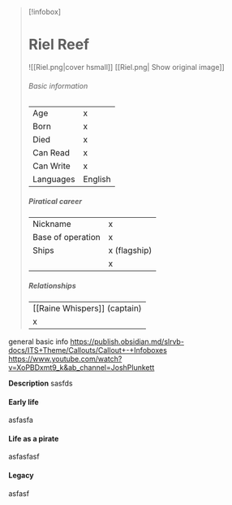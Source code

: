 > [!infobox]
> # Riel Reef
> ![[Riel.png|cover hsmall]]
> [[Riel.png| Show original image]]
> ###### Basic information
> |  |  |
> | ---- | ---- |
> | Age | x |
> | Born | x |
> | Died | x |
> | Can Read | x |
> | Can Write | x |
> | Languages | English |
> ##### Piratical career
> |  |  |
> | ---- | ---- |
> | Nickname | x |
> | Base of operation | x |
> | Ships |  x (flagship) |
> |  | x |
>  ##### Relationships
> |  |
> | ---- |
> | [[Raine Whispers]] (captain) |
> | x |


general basic info
https://publish.obsidian.md/slrvb-docs/ITS+Theme/Callouts/Callout+-+Infoboxes
https://www.youtube.com/watch?v=XoPBDxmt9_k&ab_channel=JoshPlunkett

**Description**
sasfds

#### Early life
asfasfa

#### Life as a pirate
asfasfasf

#### Legacy
asfasf
